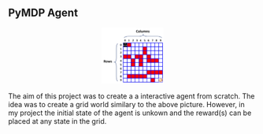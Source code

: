 ## PyMDP Agent
<p align="center">
  <img src="gridWorld.png" width="25%"/>
</p>

The aim of this project was to create a a interactive agent from scratch. The idea was to create a grid world similary to the above picture. However, in my project the initial state of the agent is unkown and the reward(s) can be placed at any state in the grid.
